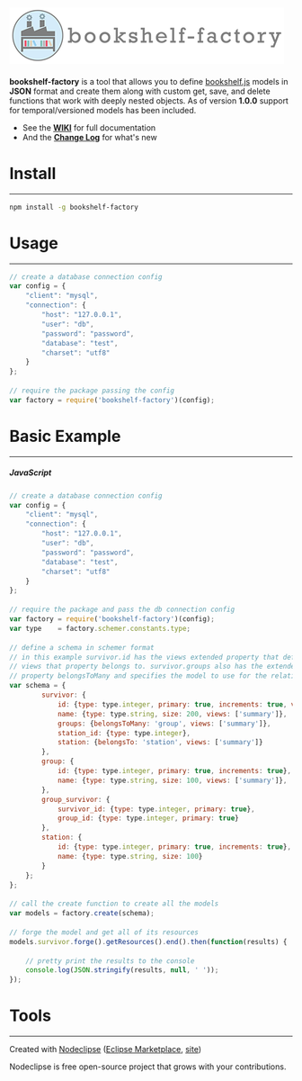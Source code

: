 

![bookshelf-factory](https://github.com/bhoriuchi/bookshelf-factory/blob/master/public/assets/images/bookshelf-factory.png)
---
**bookshelf-factory** is a tool that allows you to define [bookshelf.js](http://bookshelfjs.org/) models in **JSON** format and create them along with custom get, save, and delete functions that work with deeply nested objects. As of version **1.0.0** support for temporal/versioned models has been included.


* See the **[WIKI](https://github.com/bhoriuchi/bookshelf-factory/wiki)** for full documentation
* And the **[Change Log](https://github.com/bhoriuchi/bookshelf-factory/wiki/Change-Log)** for what's new

# Install
---
```bash
npm install -g bookshelf-factory
```

# Usage
---
```js
// create a database connection config
var config = {
	"client": "mysql",
	"connection": {
		"host": "127.0.0.1",
		"user": "db",
		"password": "password",
		"database": "test",
		"charset": "utf8"
	}
};

// require the package passing the config
var factory = require('bookshelf-factory')(config);

```


# Basic Example
---
##### JavaScript
```js
// create a database connection config
var config = {
	"client": "mysql",
	"connection": {
		"host": "127.0.0.1",
		"user": "db",
		"password": "password",
		"database": "test",
		"charset": "utf8"
	}
};

// require the package and pass the db connection config
var factory = require('bookshelf-factory')(config);
var type    = factory.schemer.constants.type;

// define a schema in schemer format
// in this example survivor.id has the views extended property that defines
// views that property belongs to. survivor.groups also has the extended
// property belongsToMany and specifies the model to use for the relationship
var schema = {
        survivor: {
            id: {type: type.integer, primary: true, increments: true, views: ['summary']},
            name: {type: type.string, size: 200, views: ['summary']},
            groups: {belongsToMany: 'group', views: ['summary']},
            station_id: {type: type.integer},
            station: {belongsTo: 'station', views: ['summary']}
        },
        group: {
            id: {type: type.integer, primary: true, increments: true},
            name: {type: type.string, size: 100, views: ['summary']},
        },
        group_survivor: {
            survivor_id: {type: type.integer, primary: true},
            group_id: {type: type.integer, primary: true}
        },
        station: {
            id: {type: type.integer, primary: true, increments: true},
            name: {type: type.string, size: 100}
        }
    };
};

// call the create function to create all the models
var models = factory.create(schema);

// forge the model and get all of its resources
models.survivor.forge().getResources().end().then(function(results) {

    // pretty print the results to the console
    console.log(JSON.stringify(results, null, ' '));
});
```


# Tools
---
Created with [Nodeclipse](https://github.com/Nodeclipse/nodeclipse-1)
 ([Eclipse Marketplace](http://marketplace.eclipse.org/content/nodeclipse), [site](http://www.nodeclipse.org))   

Nodeclipse is free open-source project that grows with your contributions.